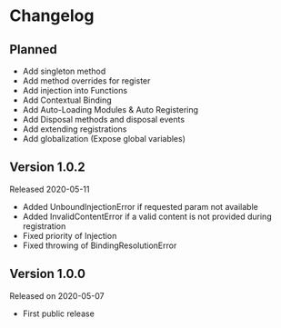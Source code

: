 # Changelog

## Planned
- Add singleton method
- Add method overrides for register
- Add injection into Functions
- Add Contextual Binding
- Add Auto-Loading Modules & Auto Registering
- Add Disposal methods and disposal events
- Add extending registrations
- Add globalization (Expose global variables)


## Version 1.0.2
Released 2020-05-11

- Added UnboundInjectionError if requested param not available
- Added InvalidContentError if a valid content is not provided during registration
- Fixed priority of Injection
- Fixed throwing of BindingResolutionError

## Version 1.0.0
Released on 2020-05-07

- First public release

